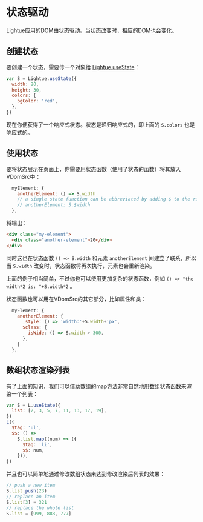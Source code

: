 # 状态驱动

Lightue应用的DOM由状态驱动。当状态改变时，相应的DOM也会变化。

## 创建状态

要创建一个状态，需要传一个对象给 [Lightue.useState](../api/global#useState-stateSrc-)：

```js
var S = Lightue.useState({
  width: 20,
  height: 30,
  colors: {
    bgColor: 'red',
  },
})
```

现在你便获得了一个响应式状态。状态是递归响应式的，即上面的 `S.colors` 也是响应式的。

## 使用状态

要将状态展示在页面上，你需要用状态函数（使用了状态的函数）将其放入VDomSrc中：

```js
  myElement: {
    anotherElement: () => S.width
    // a single state function can be abbreviated by adding $ to the rightmost key:
    // anotherElement: S.$width
  },
```
将输出：
```html
<div class="my-element">
  <div class="another-element">20</div>
</div>
```

同时这也在状态函数 `() => S.width` 和元素 `anotherElement` 间建立了联系，所以当 `S.width` 改变时，状态函数将再次执行，元素也会重新渲染。

上面的例子相当简单，不过你也可以使用更加复杂的状态函数，例如 `() => "the width*2 is: "+S.width*2` 。

状态函数也可以用在VDomSrc的其它部分，比如属性和类：

```js
  myElement: {
    anotherElement: {
      _style: () => 'width:'+S.width+'px',
      $class: {
        isWide: () => S.width > 300,
      },
    }
  },
```

## 数组状态渲染列表

有了上面的知识，我们可以借助数组的map方法非常自然地用数组状态函数来渲染一个列表：

```js
var S = L.useState({
  list: [2, 3, 5, 7, 11, 13, 17, 19],
})
L({
  $tag: 'ul',
  $$: () =>
    S.list.map((num) => ({
      $tag: 'li',
      $$: num,
    })),
})
```

并且也可以简单地通过修改数组状态来达到修改渲染后列表的效果：

```js
// push a new item
S.list.push(23)
// replace an item
S.list[3] = 321
// replace the whole list
S.list = [999, 888, 777]
```
